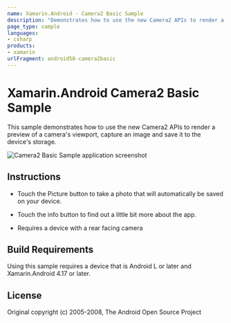 ```yaml
---
name: Xamarin.Android - Camera2 Basic Sample
description: "Demonstrates how to use the new Camera2 APIs to render a preview of a camera's viewport, capture an image and save it #androidlollipop"
page_type: sample
languages:
- csharp
products:
- xamarin
urlFragment: android50-camera2basic
---
```

# Xamarin.Android Camera2 Basic Sample

This sample demonstrates how to use the new Camera2 APIs to render a preview of a camera's viewport, capture an image and save it to the device's storage.

![Camera2 Basic Sample application screenshot](Screenshots/Viewfinder.png "Camera2 Basic Sample application screenshot")

## Instructions

- Touch the Picture button to take a photo that will automatically be saved on your device.

- Touch the info button to find out a little bit more about the app.

- Requires a device with a rear facing camera

## Build Requirements

Using this sample requires a device that is Android L or later and Xamarin.Android 4.17 or later.

## License

Original copyright (c) 2005-2008, The Android Open Source Project  
